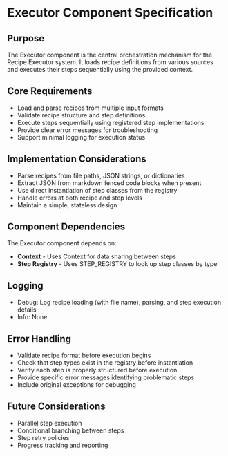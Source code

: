 # Executor Component Specification

## Purpose

The Executor component is the central orchestration mechanism for the Recipe Executor system. It loads recipe definitions from various sources and executes their steps sequentially using the provided context.

## Core Requirements

- Load and parse recipes from multiple input formats
- Validate recipe structure and step definitions
- Execute steps sequentially using registered step implementations
- Provide clear error messages for troubleshooting
- Support minimal logging for execution status

## Implementation Considerations

- Parse recipes from file paths, JSON strings, or dictionaries
- Extract JSON from markdown fenced code blocks when present
- Use direct instantiation of step classes from the registry
- Handle errors at both recipe and step levels
- Maintain a simple, stateless design

## Component Dependencies

The Executor component depends on:

- **Context** - Uses Context for data sharing between steps
- **Step Registry** - Uses STEP_REGISTRY to look up step classes by type

## Logging

- Debug: Log recipe loading (with file name), parsing, and step execution details
- Info: None

## Error Handling

- Validate recipe format before execution begins
- Check that step types exist in the registry before instantiation
- Verify each step is properly structured before execution
- Provide specific error messages identifying problematic steps
- Include original exceptions for debugging

## Future Considerations

- Parallel step execution
- Conditional branching between steps
- Step retry policies
- Progress tracking and reporting
